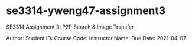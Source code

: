 # se3314-yweng47-assignment3
 SE3314 Assignment 3: P2P Search & Image Transfer

Author:
Student ID:
Course Code:
Instructor Name: 
Due Date: 2021-04-07

